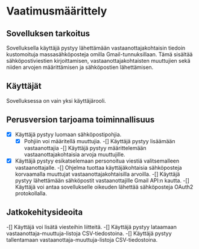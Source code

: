 # Vaatimusmäärittely

## Sovelluksen tarkoitus

Sovelluksella käyttäjä pystyy lähettämään vastaanottajakohtaisin tiedoin kustomoituja massasähköposteja omilla Gmail-tunnuksillaan. Tämä sisältää sähköpostiviestien kirjoittamisen, vastaanottajakohtaisten muuttujien sekä niiden arvojen määrittämisen ja sähköpostien lähettämisen.

## Käyttäjät

Sovelluksessa on vain yksi käyttäjärooli.

## Perusversion tarjoama toiminnallisuus

-[x] Käyttäjä pystyy luomaan sähköpostipohjia.
  -[x] Pohjiin voi määritellä muuttujia.
-[] Käyttäjä pystyy lisäämään vastaanottajia
-[] Käyttäjä pystyy määrittelemään vastaanottajakohtaisia arvoja muuttujille.
-[x] Käyttäjä pystyy esikatselemaan personoitua viestiä valitsemalleen vastaanottajalle.
-[] Ohjelma tuottaa käyttäjäkohtaisia sähköposteja korvaamalla muuttujat vastaanottajakohtaisilla arvoilla.
-[] Käyttäjä pystyy lähettämään sähköpostit vastaanottajille Gmail API:n kautta.
  -[] Käyttäjä voi antaa sovellukselle oikeuden lähettää sähköposteja OAuth2 protokollalla.

## Jatkokehitysideoita

-[] Käyttäjä voi lisätä viesteihin liitteitä.
-[] Käyttäjä pystyy lataamaan vastaanottaja-muuttuja-listoja CSV-tiedostoina.
-[] Käyttäjä pystyy tallentamaan vastaanottaja-muuttuja-listoja CSV-tiedostoina.

